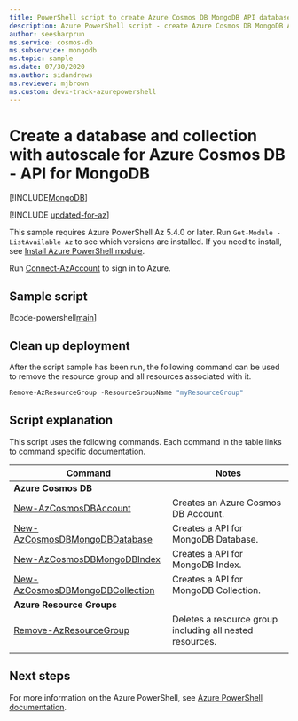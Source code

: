 ```yaml
---
title: PowerShell script to create Azure Cosmos DB MongoDB API database and collection with autoscale
description: Azure PowerShell script - create Azure Cosmos DB MongoDB API database and collection with autoscale
author: seesharprun
ms.service: cosmos-db
ms.subservice: mongodb
ms.topic: sample
ms.date: 07/30/2020
ms.author: sidandrews
ms.reviewer: mjbrown
ms.custom: devx-track-azurepowershell
---
```


# Create a database and collection with autoscale for Azure Cosmos DB - API for MongoDB
[!INCLUDE[MongoDB](../../../includes/appliesto-mongodb.md)]

[!INCLUDE [updated-for-az](../../../../../includes/updated-for-az.md)]

This sample requires Azure PowerShell Az 5.4.0 or later. Run `Get-Module -ListAvailable Az` to see which versions are installed.
If you need to install, see [Install Azure PowerShell module](/powershell/azure/install-azure-powershell).

Run [Connect-AzAccount](/powershell/module/az.accounts/connect-azaccount) to sign in to Azure.

## Sample script

[!code-powershell[main](../../../../../powershell_scripts/cosmosdb/mongodb/ps-mongodb-autoscale.ps1 "Create a database and collection with autoscale for API for MongoDB")]

## Clean up deployment

After the script sample has been run, the following command can be used to remove the resource group and all resources associated with it.

```powershell
Remove-AzResourceGroup -ResourceGroupName "myResourceGroup"
```

## Script explanation

This script uses the following commands. Each command in the table links to command specific documentation.

| Command | Notes |
|---|---|
|**Azure Cosmos DB**| |
| [New-AzCosmosDBAccount](/powershell/module/az.cosmosdb/new-azcosmosdbaccount) | Creates an Azure Cosmos DB Account. |
| [New-AzCosmosDBMongoDBDatabase](/powershell/module/az.cosmosdb/new-azcosmosdbmongodbdatabase) | Creates a API for MongoDB Database. |
| [New-AzCosmosDBMongoDBIndex](/powershell/module/az.cosmosdb/new-azcosmosdbmongodbindex) | Creates a API for MongoDB Index. |
| [New-AzCosmosDBMongoDBCollection](/powershell/module/az.cosmosdb/new-azcosmosdbmongodbcollection) | Creates a API for MongoDB Collection. |
|**Azure Resource Groups**| |
| [Remove-AzResourceGroup](/powershell/module/az.resources/remove-azresourcegroup) | Deletes a resource group including all nested resources. |
|||

## Next steps

For more information on the Azure PowerShell, see [Azure PowerShell documentation](/powershell/).
